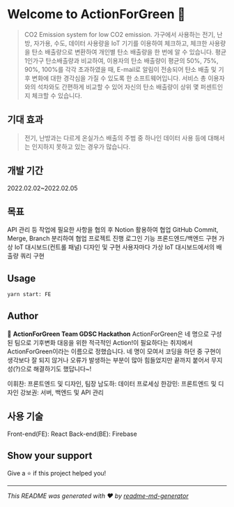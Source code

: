 # Welcome to ActionForGreen 👋

> CO2 Emission system for low CO2 emission.
> 가구에서 사용하는 전기, 난방, 자가용, 수도, 데이터 사용량을 IoT 기기를 이용하여 체크하고, 체크한 사용량을 탄소 배출량으로 변환하여 개인별 탄소 배출량을 한 번에 알 수 있습니다.
> 평균 1인가구 탄소배출량과 비교하여, 이용자의 탄소 배출량이 평균의 50%, 75%, 90%, 100%를 각각 초과하였을 때, E-mail로 알림이 전송되어 탄소 배출 및 기후 변화에 대한 경각심을 가질 수 있도록 한 소프트웨어입니다.
> 서비스 총 이용자와의 석차와도 간편하게 비교할 수 있어 자신의 탄소 배출량이 상위 몇 퍼센트인지 체크할 수 있습니다.
> 
## 기대 효과
> 전기, 난방과는 다르게 온실가스 배출의 주범 중 하나인 데이터 사용 등에 대해서는 인지하지 못하고 있는 경우가 많습니다.

## 개발 기간
2022.02.02~2022.02.05

## 목표
API 관리 등 작업에 필요한 사항을 협의 후 Notion 활용하여 협업
GitHub Commit, Merge, Branch 분리하여 협업 프로젝트 진행
로그인 기능 프론드엔드/백엔드 구현
가상 IoT 대시보드(컨트롤 패널) 디자인 및 구현
사용자마다 가상 IoT 대시보드에서의 배출량 쿼리 구현


## Usage

```sh
yarn start: FE
```

## Author

👤 **ActionForGreen Team GDSC Hackathon**
ActionForGreen은 네 명으로 구성된 팀으로 기후변화 대응을 위한 적극적인 Action!이 필요하다는 취지에서 ActionForGreen이라는 이름으로 정했습니다. 네 명이 모여서 코딩을 하던 중 구현이 생각보다 잘 되지 않거나 오류가 발생하는 부분이 많아 힘들었지만 끝까지 붙어서 무지성(?)으로 해결하기도 했답니다~!

이휘찬: 프론트엔드 및 디자인, 팀장
남도하: 데이터 프로세싱
한강민: 프론트엔드 및 디자인
강보권: 서버, 백엔드 및 API 관리

## 사용 기술
Front-end(FE): React
Back-end(BE): Firebase
## Show your support

Give a ⭐️ if this project helped you!


***
_This README was generated with ❤️ by [readme-md-generator](https://github.com/kefranabg/readme-md-generator)_





